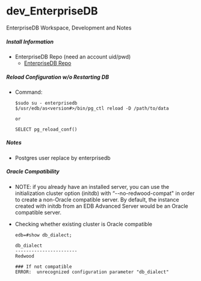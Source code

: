 # dev_EnterpriseDB
EnterpriseDB Workspace, Development and Notes

##### Install Information
- EnterpriseDB Repo (need an account uid/pwd)
  - [ EnterpriseDB Repo](https://yum.enterprisedb.com/edbrepos/edb-repo-latest.noarch.rpm) <br/>

##### Reload Configuration w/o Restarting DB
- Command:
  ```
  $sudo su - enterprisedb
  $/usr/edb/as<version#>/bin/pg_ctl reload -D /path/to/data

  or 

  SELECT pg_reload_conf()
  ```

##### Notes
- Postgres user replace by enterprisedb

##### Oracle Compatibility
- NOTE: if you already have an installed server, you can use the initialization cluster option (initdb) with “--no-redwood-compat" in order to create a non-Oracle compatible server. By default, the instance created with initdb from an EDB Advanced Server would be an Oracle compatible server. <br/>

- Checking whether existing cluster is Oracle compatible
  ```
  edb=#show db_dialect;

  db_dialect
  -----------------------
  Redwood

  ### If not compatible
  ERROR:  unrecognized configuration parameter "db_dialect"
  ```
